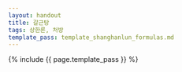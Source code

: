 ```yaml
---
layout: handout
title: 갈근탕
tags: 상한론, 처방
template_pass: template_shanghanlun_formulas.md
---
```



{% include {{ page.template_pass }} %}